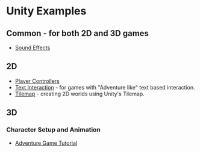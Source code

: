 # Unity Examples

## Common - for both 2D and 3D games

* [Sound Effects][se]

## 2D

* [Player Controllers][pc]
* [Text Interaction][ti] - for games with "Adventure like" text based interaction.
* [Tilemap][tm] - creating 2D worlds using Unity's Tilemap.

## 3D

### Character Setup and Animation

* [Adventure Game Tutorial][3D-adventure]

[3D-adventure]: https://assetstore.unity.com/packages/essentials/tutorial-projects/1-6-adventure-tutorial-the-player-76783

[pc]: https://github.com/DouglasUrner/Unity-Examples-Player-Controllers
[se]: https://github.com/DouglasUrner/Unity-Examples-Sound-Effects
[ti]: https://github.com/DouglasUrner/Unity-Examples-2D-Text-Interaction
[tm]: https://github.com/DouglasUrner/Unity-Examples-2D-Tilemap
